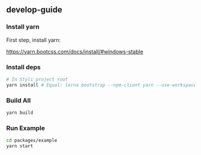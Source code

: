 ## develop-guide

### Install yarn

First step, install yarn:

https://yarn.bootcss.com/docs/install/#windows-stable

### Install deps

```bash
# In Styli project root
yarn install # Equal: lerna bootstrap --npm-client yarn --use-workspaces
```

### Build All

```bash
yarn build
```

### Run Example

```bash
cd packages/example
yarn start
```
